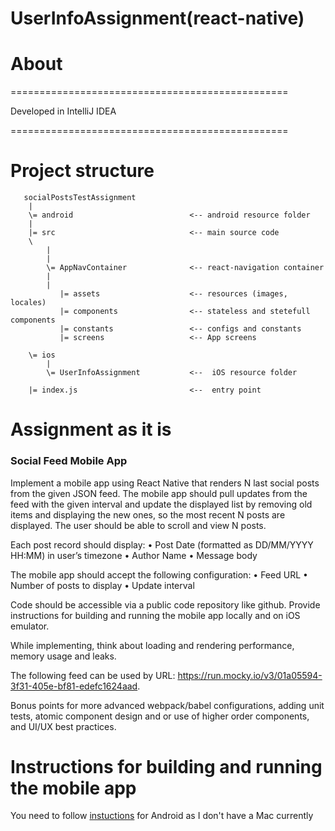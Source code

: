 # UserInfoAssignment(react-native)

# About

================================================

Developed in IntelliJ IDEA 

================================================



# Project structure

       socialPostsTestAssignment
        |
        \= android                          <-- android resource folder  
        |
        |= src                              <-- main source code
        \
            |
            |
            \= AppNavContainer              <-- react-navigation container
            |
            |
               |= assets                    <-- resources (images, locales)
               |= components                <-- stateless and stetefull components
               |= constants                 <-- configs and constants
               |= screens                   <-- App screens     
                                         
        \= ios                       
            |
            \= UserInfoAssignment           <--  iOS resource folder
             
        |= index.js                         <--  entry point
        
        
      
# Assignment as it is


### Social Feed Mobile App

Implement a mobile app using React Native that renders N last social posts from the given JSON
feed. The mobile app should pull updates from the feed with the given interval and update the
displayed list by removing old items and displaying the new ones, so the most recent N posts are
displayed. The user should be able to scroll and view N posts.

Each post record should display:
    •  Post Date (formatted as DD/MM/YYYY HH:MM) in user’s timezone
    •  Author Name
    •  Message body

The mobile app should accept the following configuration:
    • Feed URL
    • Number of posts to display
    • Update interval

Code should be accessible via a public code repository like github.
Provide instructions for building and running the mobile app locally and on iOS emulator.

While implementing, think about loading and rendering performance, memory usage and leaks.

The following feed can be used by URL: https://run.mocky.io/v3/01a05594-3f31-405e-bf81-edefc1624aad.

Bonus points for more advanced webpack/babel configurations, adding unit tests, atomic
component design and or use of higher order components, and UI/UX best practices.


# Instructions for building and running the mobile app

You need to follow [instuctions](https://facebook.github.io/react-native/docs/getting-started#running-your-react-native-application-2) for Android as I don't have a Mac currently
